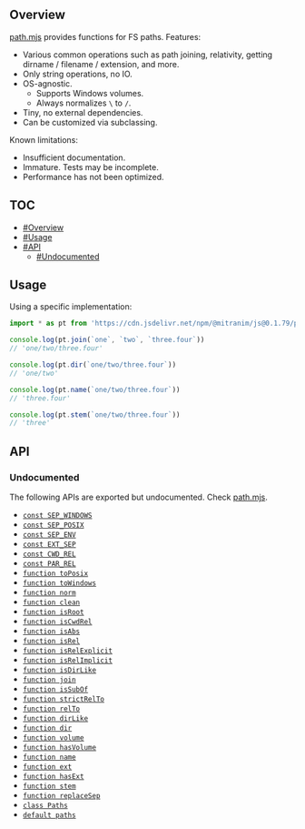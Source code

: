 ## Overview

[path.mjs](../path.mjs) provides functions for FS paths. Features:

* Various common operations such as path joining, relativity, getting dirname / filename / extension, and more.
* Only string operations, no IO.
* OS-agnostic.
  * Supports Windows volumes.
  * Always normalizes `\` to `/`.
* Tiny, no external dependencies.
* Can be customized via subclassing.

Known limitations:

* Insufficient documentation.
* Immature. Tests may be incomplete.
* Performance has not been optimized.

## TOC

* [#Overview](#overview)
* [#Usage](#usage)
* [#API](#api)
  * [#Undocumented](#undocumented)

## Usage

Using a specific implementation:

```js
import * as pt from 'https://cdn.jsdelivr.net/npm/@mitranim/js@0.1.79/path.mjs'

console.log(pt.join(`one`, `two`, `three.four`))
// 'one/two/three.four'

console.log(pt.dir(`one/two/three.four`))
// 'one/two'

console.log(pt.name(`one/two/three.four`))
// 'three.four'

console.log(pt.stem(`one/two/three.four`))
// 'three'
```

## API

### Undocumented

The following APIs are exported but undocumented. Check [path.mjs](../path.mjs).

  * [`const SEP_WINDOWS`](../path.mjs#L18)
  * [`const SEP_POSIX`](../path.mjs#L19)
  * [`const SEP_ENV`](../path.mjs#L20)
  * [`const EXT_SEP`](../path.mjs#L21)
  * [`const CWD_REL`](../path.mjs#L22)
  * [`const PAR_REL`](../path.mjs#L23)
  * [`function toPosix`](../path.mjs#L25)
  * [`function toWindows`](../path.mjs#L29)
  * [`function norm`](../path.mjs#L33)
  * [`function clean`](../path.mjs#L34)
  * [`function isRoot`](../path.mjs#L35)
  * [`function isCwdRel`](../path.mjs#L36)
  * [`function isAbs`](../path.mjs#L37)
  * [`function isRel`](../path.mjs#L38)
  * [`function isRelExplicit`](../path.mjs#L39)
  * [`function isRelImplicit`](../path.mjs#L40)
  * [`function isDirLike`](../path.mjs#L41)
  * [`function join`](../path.mjs#L42)
  * [`function isSubOf`](../path.mjs#L43)
  * [`function strictRelTo`](../path.mjs#L44)
  * [`function relTo`](../path.mjs#L45)
  * [`function dirLike`](../path.mjs#L46)
  * [`function dir`](../path.mjs#L47)
  * [`function volume`](../path.mjs#L48)
  * [`function hasVolume`](../path.mjs#L49)
  * [`function name`](../path.mjs#L50)
  * [`function ext`](../path.mjs#L51)
  * [`function hasExt`](../path.mjs#L52)
  * [`function stem`](../path.mjs#L53)
  * [`function replaceSep`](../path.mjs#L54)
  * [`class Paths`](../path.mjs#L62)
  * [`default paths`](../path.mjs#L290)
